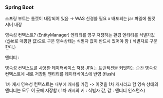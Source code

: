### Spring Boot
스프링 부트는 톰캣이 내장되어 있음 → WAS 신경쓸 필요 x
배포되는 jar 파일에 톰캣서버 내장

영속성 컨텍스트? (EntityManager)
엔티티를 영구 저장하는 환경
엔티티를 식별자값(@id로 매핑한 값)으로 구분
영속상태는 식별자 값이 반드시 있어야 함 ( 식별자로 구분한다.)


엔티티 : 

영속성 컨텍스트를 사용한 데이터베이스 저장
JPA는 트랜잭션을 커밋하는 순간 영속성 컨텍스트에 새로 저장된 엔티티를 데이터베이스에 반영 (flush)


1차 캐시
영속성 컨텍스트는 내부에 캐시를 가짐 -> 이것을 1차 캐시라고 함
영속 상태의 엔티티는 모두 이 곳에 저장함 ( 1차 캐시의 키 : 식별자 값, 값 : 엔티티 인스턴스)




